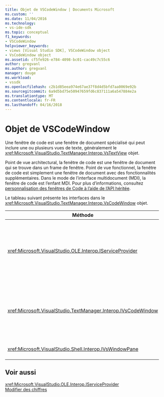 ```yaml
---
title: Objet de VSCodeWindow | Documents Microsoft
ms.custom: ''
ms.date: 11/04/2016
ms.technology:
- vs-ide-sdk
ms.topic: conceptual
f1_keywords:
- VSCodeWindow
helpviewer_keywords:
- views [Visual Studio SDK], VSCodeWindow object
- VsCodeWindow object
ms.assetid: cf5fe926-e784-4098-bc01-cac49c7c55c6
author: gregvanl
ms.author: gregvanl
manager: douge
ms.workload:
- vssdk
ms.openlocfilehash: c2b1d85eea974e67ae37f8d4d5bfd7aa0069e92b
ms.sourcegitcommit: 6a9d5bd75e50947659fd6c837111a6a547884e2a
ms.translationtype: MT
ms.contentlocale: fr-FR
ms.lasthandoff: 04/16/2018
---
```

# <a name="vscodewindow-object"></a>Objet de VSCodeWindow
Une fenêtre de code est une fenêtre de document spécialisé qui peut inclure une ou plusieurs vues de texte, généralement le <xref:Microsoft.VisualStudio.TextManager.Interop.VsTextView> objet.  
  
 Point de vue architectural, la fenêtre de code est une fenêtre de document qui se trouve dans un frame de fenêtre. Point de vue fonctionnel, la fenêtre de code est simplement une fenêtre de document avec des fonctionnalités supplémentaires. Dans le mode de l’interface multidocument (MDI), la fenêtre de code est l’enfant MDI. Pour plus d’informations, consultez [personnalisation des fenêtres de Code à l’aide de l’API héritée](../extensibility/customizing-code-windows-by-using-the-legacy-api.md).  
  
 Le tableau suivant présente les interfaces dans le <xref:Microsoft.VisualStudio.TextManager.Interop.VsCodeWindow> objet.  
  
|Méthode|Description|  
|------------|-----------------|  
|<xref:Microsoft.VisualStudio.OLE.Interop.IServiceProvider>|Fournit un mécanisme d’accès générique pour rechercher un service qui identifie par un identificateur global unique (GUID).|  
|<xref:Microsoft.VisualStudio.TextManager.Interop.IVsCodeWindow>|Représente un enfant d’interface (multidocument MDI) document plusieurs contenant une ou plusieurs vues de code.|  
|<xref:Microsoft.VisualStudio.Shell.Interop.IVsWindowPane>|Remplit un frame de fenêtre.|  
  
## <a name="see-also"></a>Voir aussi  
 <xref:Microsoft.VisualStudio.OLE.Interop.IServiceProvider>   
 [Modifier des chiffres](http://msdn.microsoft.com/en-us/f08872bd-fd9c-4e36-8cf2-a2a2622ef986)